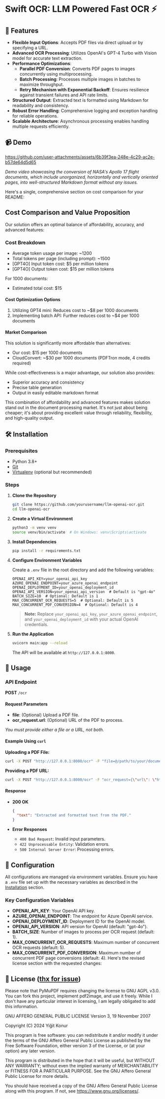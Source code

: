 # Swift OCR: LLM Powered Fast OCR ⚡

## 🌟 Features

- **Flexible Input Options**: Accepts PDF files via direct upload or by specifying a URL.
- **Advanced OCR Processing**: Utilizes OpenAI's GPT-4 Turbo with Vision model for accurate text extraction.
- **Performance Optimizations**:
  - **Parallel PDF Conversion**: Converts PDF pages to images concurrently using multiprocessing.
  - **Batch Processing**: Processes multiple images in batches to maximize throughput.
  - **Retry Mechanism with Exponential Backoff**: Ensures resilience against transient failures and API rate limits.
- **Structured Output**: Extracted text is formatted using Markdown for readability and consistency.
- **Robust Error Handling**: Comprehensive logging and exception handling for reliable operations.
- **Scalable Architecture**: Asynchronous processing enables handling multiple requests efficiently.

## 📹 Demo

https://github.com/user-attachments/assets/6b39f3ea-248e-4c29-ac2e-b57de64d5d65

*Demo video showcasing the conversion of NASA's Apollo 17 flight documents, which include unorganized, horizontally and vertically oriented pages, into well-structured Markdown format without any issues.*

Here's a single, comprehensive section on cost comparison for your README:

## Cost Comparison and Value Proposition

Our solution offers an optimal balance of affordability, accuracy, and advanced features:

### Cost Breakdown
- Average token usage per image: ~1200
- Total tokens per page (including prompt): ~1500
- [GPT4O] Input token cost: $5 per million tokens
- [GPT4O] Output token cost: $15 per million tokens

For 1000 documents:
- Estimated total cost: $15

#### Cost Optimization Options
1. Utilizing GPT4 mini: Reduces cost to ~$8 per 1000 documents
2. Implementing batch API: Further reduces cost to ~$4 per 1000 documents

#### Market Comparison
This solution is significantly more affordable than alternatives:
- Our cost: $15 per 1000 documents
- CloudConvert: ~$30 per 1000 documents (PDFTron mode, 4 credits required)

While cost-effectiveness is a major advantage, our solution also provides:
- Superior accuracy and consistency
- Precise table generation
- Output in easily editable markdown format

This combination of affordability and advanced features makes solution stand out in the document processing market. It's not just about being cheaper; it's about providing excellent value through reliability, flexibility, and high-quality output.

## 🛠️ Installation

### Prerequisites

- Python 3.8+
- [Git](https://git-scm.com/)
- [Virtualenv](https://virtualenv.pypa.io/en/latest/) (optional but recommended)

### Steps

1. **Clone the Repository**

   ```bash
   git clone https://github.com/yourusername/llm-openai-ocr.git
   cd llm-openai-ocr
   ```

2. **Create a Virtual Environment**

   ```bash
   python3 -m venv venv
   source venv/bin/activate  # On Windows: venv\Scripts\activate
   ```

3. **Install Dependencies**

   ```bash
   pip install -r requirements.txt
   ```

4. **Configure Environment Variables**

   Create a `.env` file in the root directory and add the following variables:

   ```env
   OPENAI_API_KEY=your_openai_api_key
   AZURE_OPENAI_ENDPOINT=your_azure_openai_endpoint
   OPENAI_DEPLOYMENT_ID=your_openai_deployment_id
   OPENAI_API_VERSION=your_openai_api_version  # Default is "gpt-4o"
   BATCH_SIZE=10  # Optional: Default is 1
   MAX_CONCURRENT_OCR_REQUESTS=5  # Optional: Default is 5
   MAX_CONCURRENT_PDF_CONVERSION=4  # Optional: Default is 4
   ```

   > **Note:** Replace `your_openai_api_key`, `your_azure_openai_endpoint`, and `your_openai_deployment_id` with your actual OpenAI credentials.

5. **Run the Application**

   ```bash
   uvicorn main:app --reload
   ```

   The API will be available at `http://127.0.0.1:8000`.

## 🎯 Usage

### API Endpoint

**POST** `/ocr`

#### Request Parameters

- **file**: (Optional) Upload a PDF file.
- **ocr_request.url**: (Optional) URL of the PDF to process.

*You must provide either a file or a URL, not both.*

#### Example Using `curl`

**Uploading a PDF File:**

```bash
curl -X POST "http://127.0.0.1:8000/ocr" -F "file=@/path/to/your/document.pdf"
```

**Providing a PDF URL:**

```bash
curl -X POST "http://127.0.0.1:8000/ocr" -F "ocr_request={\"url\": \"https://example.com/document.pdf\"}" -H "Content-Type: application/json"
```

#### Response

- **200 OK**

  ```json
  {
    "text": "Extracted and formatted text from the PDF."
  }
  ```

- **Error Responses**

  - `400 Bad Request`: Invalid input parameters.
  - `422 Unprocessable Entity`: Validation errors.
  - `500 Internal Server Error`: Processing errors.

## 🧰 Configuration

All configurations are managed via environment variables. Ensure you have a `.env` file set up with the necessary variables as described in the [Installation](#installation) section.

### Key Configuration Variables

- **OPENAI_API_KEY**: Your OpenAI API key.
- **AZURE_OPENAI_ENDPOINT**: The endpoint for Azure OpenAI service.
- **OPENAI_DEPLOYMENT_ID**: Deployment ID for the OpenAI model.
- **OPENAI_API_VERSION**: API version for OpenAI (default: "gpt-4o").
- **BATCH_SIZE**: Number of images to process per OCR request (default: 1).
- **MAX_CONCURRENT_OCR_REQUESTS**: Maximum number of concurrent OCR requests (default: 5).
- **MAX_CONCURRENT_PDF_CONVERSION**: Maximum number of concurrent PDF page conversions (default: 4).
Here's the revised license section with the requested changes:

## 📜 License ([thx for issue](https://github.com/yigitkonur/swift-ocr-llm-powered-pdf-to-markdown/issues/1))

Please note that PyMuPDF requires changing the license to GNU AGPL v3.0. You can fork this project, implement pdf2image, and use it freely. While I don't have any particular interest in licensing, I am legally obligated to add this information.

GNU AFFERO GENERAL PUBLIC LICENSE
Version 3, 19 November 2007

Copyright (C) 2024 Yiğit Konur

This program is free software: you can redistribute it and/or modify
it under the terms of the GNU Affero General Public License as published
by the Free Software Foundation, either version 3 of the License, or
(at your option) any later version.

This program is distributed in the hope that it will be useful,
but WITHOUT ANY WARRANTY; without even the implied warranty of
MERCHANTABILITY or FITNESS FOR A PARTICULAR PURPOSE.  See the
GNU Affero General Public License for more details.

You should have received a copy of the GNU Affero General Public License
along with this program.  If not, see <https://www.gnu.org/licenses/>.
